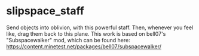 # slipspace_staff
Send objects into oblivion, with this powerful staff. Then, whenever you feel like, drag them back to this plane.
This work is based on bell07's "Subspacewalker" mod, which can be found here: https://content.minetest.net/packages/bell07/subspacewalker/
